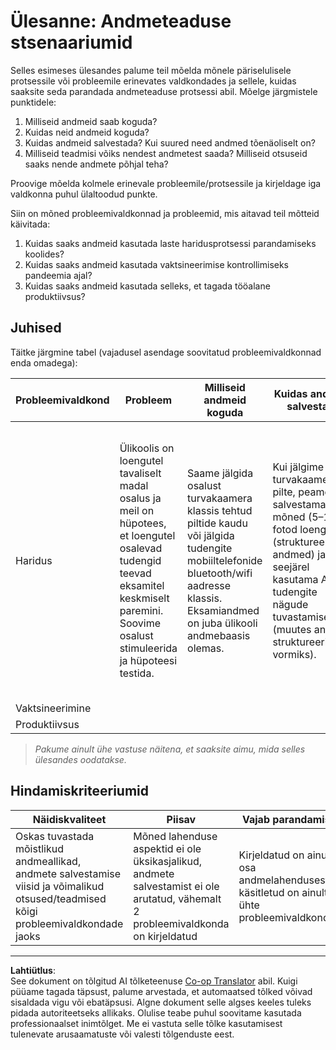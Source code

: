 <!--
CO_OP_TRANSLATOR_METADATA:
{
  "original_hash": "a8f79b9c0484c35b4f26e8aec7fc4d56",
  "translation_date": "2025-10-11T15:34:32+00:00",
  "source_file": "1-Introduction/01-defining-data-science/solution/assignment.md",
  "language_code": "et"
}
-->
# Ülesanne: Andmeteaduse stsenaariumid

Selles esimeses ülesandes palume teil mõelda mõnele päriselulisele protsessile või probleemile erinevates valdkondades ja sellele, kuidas saaksite seda parandada andmeteaduse protsessi abil. Mõelge järgmistele punktidele:

1. Milliseid andmeid saab koguda?
1. Kuidas neid andmeid koguda?
1. Kuidas andmeid salvestada? Kui suured need andmed tõenäoliselt on?
1. Milliseid teadmisi võiks nendest andmetest saada? Milliseid otsuseid saaks nende andmete põhjal teha?

Proovige mõelda kolmele erinevale probleemile/protsessile ja kirjeldage iga valdkonna puhul ülaltoodud punkte.

Siin on mõned probleemivaldkonnad ja probleemid, mis aitavad teil mõtteid käivitada:

1. Kuidas saaks andmeid kasutada laste haridusprotsessi parandamiseks koolides?
1. Kuidas saaks andmeid kasutada vaktsineerimise kontrollimiseks pandeemia ajal?
1. Kuidas saaks andmeid kasutada selleks, et tagada tööalane produktiivsus?

## Juhised

Täitke järgmine tabel (vajadusel asendage soovitatud probleemivaldkonnad enda omadega):

| Probleemivaldkond | Probleem | Milliseid andmeid koguda | Kuidas andmeid salvestada | Milliseid teadmisi/otsuseid saame teha | 
|-------------------|----------|--------------------------|---------------------------|----------------------------------------|
| Haridus | Ülikoolis on loengutel tavaliselt madal osalus ja meil on hüpotees, et loengutel osalevad tudengid teevad eksamitel keskmiselt paremini. Soovime osalust stimuleerida ja hüpoteesi testida. | Saame jälgida osalust turvakaamera klassis tehtud piltide kaudu või jälgida tudengite mobiiltelefonide bluetooth/wifi aadresse klassis. Eksamiandmed on juba ülikooli andmebaasis olemas. | Kui jälgime turvakaamera pilte, peame salvestama mõned (5–10) fotod loengu ajal (struktureerimata andmed) ja seejärel kasutama AI-d tudengite nägude tuvastamiseks (muutes andmed struktureeritud vormiks). | Saame arvutada iga tudengi keskmise osalusprotsendi ja vaadata, kas eksamitulemuste vahel on korrelatsioon. Korrelatsioonist räägime rohkem [tõenäosuse ja statistika](../../04-stats-and-probability/README.md) osas. Tudengite osaluse stimuleerimiseks saame avaldada iganädalase osaluse reitingu kooli portaalis ja loosida auhindu nende seas, kellel on kõrgeim osalus. |
| Vaktsineerimine | | | | |
| Produktiivsus | | | | |

> *Pakume ainult ühe vastuse näitena, et saaksite aimu, mida selles ülesandes oodatakse.*

## Hindamiskriteeriumid

Näidiskvaliteet | Piisav | Vajab parandamist
--- | --- | -- |
Oskas tuvastada mõistlikud andmeallikad, andmete salvestamise viisid ja võimalikud otsused/teadmised kõigi probleemivaldkondade jaoks | Mõned lahenduse aspektid ei ole üksikasjalikud, andmete salvestamist ei ole arutatud, vähemalt 2 probleemivaldkonda on kirjeldatud | Kirjeldatud on ainult osa andmelahendusest, käsitletud on ainult ühte probleemivaldkonda.

---

**Lahtiütlus**:  
See dokument on tõlgitud AI tõlketeenuse [Co-op Translator](https://github.com/Azure/co-op-translator) abil. Kuigi püüame tagada täpsust, palume arvestada, et automaatsed tõlked võivad sisaldada vigu või ebatäpsusi. Algne dokument selle algses keeles tuleks pidada autoriteetseks allikaks. Olulise teabe puhul soovitame kasutada professionaalset inimtõlget. Me ei vastuta selle tõlke kasutamisest tulenevate arusaamatuste või valesti tõlgenduste eest.
